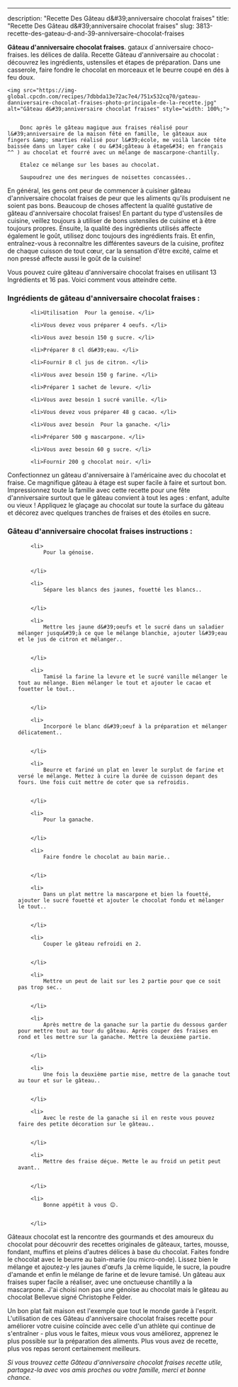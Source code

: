 ---
description: "Recette Des Gâteau d&amp;#39;anniversaire chocolat fraises"
title: "Recette Des Gâteau d&amp;#39;anniversaire chocolat fraises"
slug: 3813-recette-des-gateau-d-and-39-anniversaire-chocolat-fraises

<p>
	<strong>Gâteau d&#39;anniversaire chocolat fraises</strong>. 
	gataux d`anniversaire choco-fraises. les délices de dalila. Recette Gâteau d&#39;anniversaire au chocolat : découvrez les ingrédients, ustensiles et étapes de préparation. Dans une casserole, faire fondre le chocolat en morceaux et le beurre coupé en dés à feu doux.
</p>
<p>
	
	<img src="https://img-global.cpcdn.com/recipes/7dbbda13e72ac7e4/751x532cq70/gateau-danniversaire-chocolat-fraises-photo-principale-de-la-recette.jpg" alt="Gâteau d&#39;anniversaire chocolat fraises" style="width: 100%;">
	
	
		Donc après le gâteau magique aux fraises réalisé pour l&#39;anniversaire de la maison fêté en famille, le gâteaux aux fingers &amp; smarties réalisé pour l&#39;école, me voilà lancée tête baissée dans un layer cake ( ou &#34;gâteau à étage&#34; en français ^^ ) au chocolat et fourré avec un mélange de mascarpone-chantilly.
	
		Etalez ce mélange sur les bases au chocolat.
	
		Saupoudrez une des meringues de noisettes concassées..
	
</p>

En général, les gens ont peur de commencer à cuisiner gâteau d&#39;anniversaire chocolat fraises de peur que les aliments qu'ils produisent ne soient pas bons. Beaucoup de choses affectent la qualité gustative de gâteau d&#39;anniversaire chocolat fraises! En partant du type d'ustensiles de cuisine, veillez toujours à utiliser de bons ustensiles de cuisine et à être toujours propres. Ensuite, la qualité des ingrédients utilisés affecte également le goût, utilisez donc toujours des ingrédients frais. Et enfin, entraînez-vous à reconnaître les différentes saveurs de la cuisine, profitez de chaque cuisson de tout cœur, car la sensation d'être excité, calme et non pressé affecte aussi le goût de la cuisine!

<!--inarticleads1-->

Vous pouvez cuire gâteau d&#39;anniversaire chocolat fraises en utilisant 13 Ingrédients et 16 pas. Voici comment vous atteindre cette.

<h3>Ingrédients de gâteau d&#39;anniversaire chocolat fraises :</h3>

<ol>
	
		<li>Utilisation  Pour la genoise. </li>
	
		<li>Vous devez vous préparer 4 oeufs. </li>
	
		<li>Vous avez besoin 150 g sucre. </li>
	
		<li>Préparer 8 cl d&#39;eau. </li>
	
		<li>Fournir 8 cl jus de citron. </li>
	
		<li>Vous avez besoin 150 g farine. </li>
	
		<li>Préparer 1 sachet de levure. </li>
	
		<li>Vous avez besoin 1 sucré vanille. </li>
	
		<li>Vous devez vous préparer 48 g cacao. </li>
	
		<li>Vous avez besoin  Pour la ganache. </li>
	
		<li>Préparer 500 g mascarpone. </li>
	
		<li>Vous avez besoin 60 g sucre. </li>
	
		<li>Fournir 200 g chocolat noir. </li>
	
</ol>

Confectionnez un gâteau d&#39;anniversaire à l&#39;américaine avec du chocolat et fraise. Ce magnifique gâteau à étage est super facile à faire et surtout bon. Impressionnez toute la famille avec cette recette pour une fête d&#39;anniversaire surtout que le gâteau convient à tout les ages : enfant, adulte ou vieux ! Appliquez le glaçage au chocolat sur toute la surface du gâteau et décorez avec quelques tranches de fraises et des étoiles en sucre. 

<!--inarticleads2-->

<h3>Gâteau d&#39;anniversaire chocolat fraises instructions :</h3>

<ol>
	
		<li>
			Pour la génoise.
			
			
		</li>
	
		<li>
			Sépare les blancs des jaunes, fouetté les blancs..
			
			
		</li>
	
		<li>
			Mettre les jaune d&#39;oeufs et le sucré dans un saladier mélanger jusqu&#39;à ce que le mélange blanchie, ajouter l&#39;eau et le jus de citron et mélanger..
			
			
		</li>
	
		<li>
			Tamisé la farine la levure et le sucré vanille mélanger le tout au mélange. Bien mélanger le tout et ajouter le cacao et fouetter le tout..
			
			
		</li>
	
		<li>
			Incorporé le blanc d&#39;oeuf à la préparation et mélanger délicatement..
			
			
		</li>
	
		<li>
			Beurre et fariné un plat en lever le surplut de farine et versé le mélange. Mettez à cuire la durée de cuisson depant des fours. Une fois cuit mettre de coter que sa refroidis.
			
			
		</li>
	
		<li>
			Pour la ganache.
			
			
		</li>
	
		<li>
			Faire fondre le chocolat au bain marie..
			
			
		</li>
	
		<li>
			Dans un plat mettre la mascarpone et bien la fouetté, ajouter le sucré fouetté et ajouter le chocolat fondu et mélanger le tout..
			
			
		</li>
	
		<li>
			Couper le gâteau refroidi en 2.
			
			
		</li>
	
		<li>
			Mettre un peut de lait sur les 2 partie pour que ce soit pas trop sec..
			
			
		</li>
	
		<li>
			Après mettre de la ganache sur la partie du dessous garder pour mettre tout au tour du gâteau. Après couper des fraises en rond et les mettre sur la ganache. Mettre la deuxième partie.
			
			
		</li>
	
		<li>
			Une fois la deuxième partie mise, mettre de la ganache tout au tour et sur le gâteau..
			
			
		</li>
	
		<li>
			Avec le reste de la ganache si il en reste vous pouvez faire des petite décoration sur le gâteau..
			
			
		</li>
	
		<li>
			Mettre des fraise déçue. Mette le au froid un petit peut avant..
			
			
		</li>
	
		<li>
			Bonne appétit à vous 😊.
			
			
		</li>
	
</ol>

Gâteaux chocolat est la rencontre des gourmands et des amoureux du chocolat pour découvrir des recettes originales de gâteaux, tartes, mousse, fondant, muffins et pleins d&#39;autres délices à base du chocolat. Faites fondre le chocolat avec le beurre au bain-marie (ou micro-onde). Lissez bien le mélange et ajoutez-y les jaunes d&#39;œufs ,la crème liquide, le sucre, la poudre d&#39;amande et enfin le mélange de farine et de levure tamisé. Un gâteau aux fraises super facile a réaliser, avec une onctueuse chantilly a la mascarpone. J&#39;ai choisi non pas une génoise au chocolat mais le gâteau au chocolat Bellevue signé Christophe Felder. 

<!--inarticleads1-->

<p>
Un bon plat fait maison est l'exemple que tout le monde garde à l'esprit. L'utilisation de ces Gâteau d&#39;anniversaire chocolat fraises recette pour améliorer votre cuisine coïncide avec celle d'un athlète qui continue de s'entraîner - plus vous le faites, mieux vous vous améliorez, apprenez le plus possible sur la préparation des aliments. Plus vous avez de recette, plus vos repas seront certainement meilleurs.
</p>

<p>
<i>Si vous trouvez cette Gâteau d&#39;anniversaire chocolat fraises recette utile, partagez-la avec vos amis proches ou votre famille, merci et bonne chance.</i>
</p>

